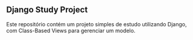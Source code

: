 ## Django Study Project

Este repositório contém um projeto simples de estudo utilizando Django, com Class-Based Views para gerenciar um modelo.

